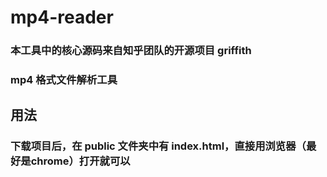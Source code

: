 # mp4-reader

### 本工具中的核心源码来自知乎团队的开源项目 griffith

### mp4 格式文件解析工具

## 用法

### 下载项目后，在 public 文件夹中有 index.html，直接用浏览器（最好是chrome）打开就可以
